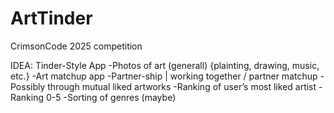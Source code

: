 # ArtTinder
CrimsonCode 2025 competition 

IDEA:
    Tinder-Style App
        -Photos of art (generall) {plainting, drawing, music, etc.}
        -Art matchup app
        -Partner-ship | working together / partner matchup
        -Possibly through mutual liked artworks
        -Ranking of user’s most liked artist
        -Ranking 0-5
        -Sorting of genres (maybe)

